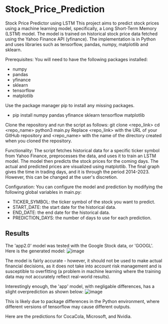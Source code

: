 # Stock_Price_Prediction
Stock Price Predictor using LSTM
This project aims to predict stock prices using a machine learning model, specifically, a Long Short-Term Memory (LSTM) model. The model is trained on historical stock price data fetched using the Yahoo Finance API (yfinance). The implementation is in Python and uses libraries such as tensorflow, pandas, numpy, matplotlib and sklearn.


Prerequisites:
You will need to have the following packages installed:
- numpy
- pandas
- yfinance
- sklearn
- tensorflow
- matplotlib

Use the package manager pip to install any missing packages.
- pip install numpy pandas yfinance sklearn tensorflow matplotlib

Clone the repository and run the script as follows:
git clone <repo_link> 
cd <repo_name> 
python3 main.py
Replace <repo_link> with the URL of your GitHub repository and <repo_name> with the name of the directory created when you cloned the repository.

Functionality:
The script fetches historical data for a specific ticker symbol from Yahoo Finance, preprocesses the data, and uses it to train an LSTM model. The model then predicts the stock prices for the coming days. The actual and predicted prices are visualized using matplotlib. The final graph gives the time in trading days, and it is through the period 2014-2023. However, this can be changed at the user's discretion.

Configuration:
You can configure the model and prediction by modifying the following global variables in main.py:

- TICKER_SYMBOL: the ticker symbol of the stock you want to predict.
- START_DATE: the start date for the historical data.
- END_DATE: the end date for the historical data.
- PREDICTION_DAYS: the number of days to use for each prediction.

Results
---------
The 'app2.0' model was tested with the Google Stock data, or 'GOOGL'. Here is the generated model:
![image](https://github.com/randysongEXE/Stock_Price_Prediction/assets/127687854/a12cace8-907d-44d2-97bd-43deab43ec46)

The model is fairly accurate - however, it should not be used to make actual financial decisions, as it does not take into account risk management and is susceptible to overfitting (a problem in machine learning where the training data may not accurately reflect real-world results). 

Interestingly enough, the 'app' model, with negligable differences, has a slight overprediction as shown below:
![image](https://github.com/randysongEXE/Stock_Price_Prediction/assets/127687854/5a120395-4f5b-4fa1-b156-be7347fd6fa8)


This is likely due to package differences in the Python environment, where different versions of tensorflow may cause different outputs.

Here are the predictions for CocaCola, Microsoft, and Nvidia.




